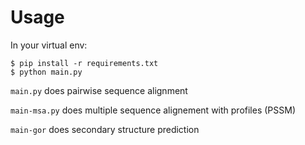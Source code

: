 # Usage

In your virtual env:
```
$ pip install -r requirements.txt
$ python main.py
```

`main.py` does pairwise sequence alignment

`main-msa.py` does multiple sequence alignement with profiles (PSSM)

`main-gor` does secondary structure prediction
